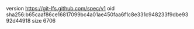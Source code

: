 version https://git-lfs.github.com/spec/v1
oid sha256:b65caaf86ce16817099bc4a01ae450faa6f1c8e331c948233f9dbe9392d44918
size 6706
